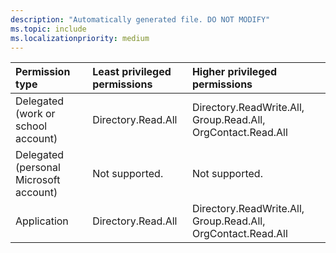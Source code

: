 ```yaml
---
description: "Automatically generated file. DO NOT MODIFY"
ms.topic: include
ms.localizationpriority: medium
---
```


|Permission type|Least privileged permissions|Higher privileged permissions|
|:---|:---|:---|
|Delegated (work or school account)|Directory.Read.All|Directory.ReadWrite.All, Group.Read.All, OrgContact.Read.All|
|Delegated (personal Microsoft account)|Not supported.|Not supported.|
|Application|Directory.Read.All|Directory.ReadWrite.All, Group.Read.All, OrgContact.Read.All|

